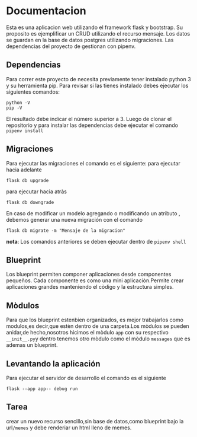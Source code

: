 # Documentacion
Esta es una aplicacion web utilizando el framework flask y bootstrap. Su proposito es ejemplificar un CRUD utilizando el recurso mensaje.
Los datos se guardan en la base de datos postgres utilizando migraciones.
Las dependencias del proyecto de gestionan con pipenv.
## Dependencias
Para correr este proyecto de necesita previamente tener instalado python 3 y su herramienta pip.
Para revisar si las tienes instalado debes ejecutar los siguientes comandos:
```
python -V
pip -V
```
El resultado debe indicar el número superior a 3.
Luego de clonar el repositorio y para instalar las dependencias debe ejecutar el comando
`pipenv install`
## Migraciones
Para ejecutar las migraciones el comando es el siguiente:
para ejecutar hacia adelante
```
flask db upgrade
```
para ejecutar hacia atràs 
```
flask db downgrade
```
En caso de modificar un modelo agregando o modificando un atributo , debemos generar una nueva migración con el comando
```
flask db migrate -m "Mensaje de la migracion"
```
**nota**:
Los comandos anteriores se deben ejecutar dentro de `pipenv shell`

## Blueprint
Los blueprint permiten componer aplicaciones desde componentes pequeños. Cada  componente es como una mini aplicaciòn.Permite crear aplicaciones grandes manteniendo el còdigo y la estructura  simples.

## Mòdulos

Para que los blueprint estenbien organizados, es mejor trabajarlos como modulos,es decir,que estèn dentro de una carpeta.Los mòdulos se pueden anidar,de hecho,nosotros hicimos el mòdulo `app` con su respectivo `__init__.py`y dentro tenemos otro mòdulo como el mòdulo `messages` que es ademas un blueprint.

## Levantando la aplicación
Para ejecutar el servidor de desarrollo el comando es el siguiente
```
flask --app app-- debug run
```

## Tarea 
crear un nuevo recurso sencillo,sin base de datos,como blueprint bajo la url`/memes` y debe renderiar un html lleno de memes.